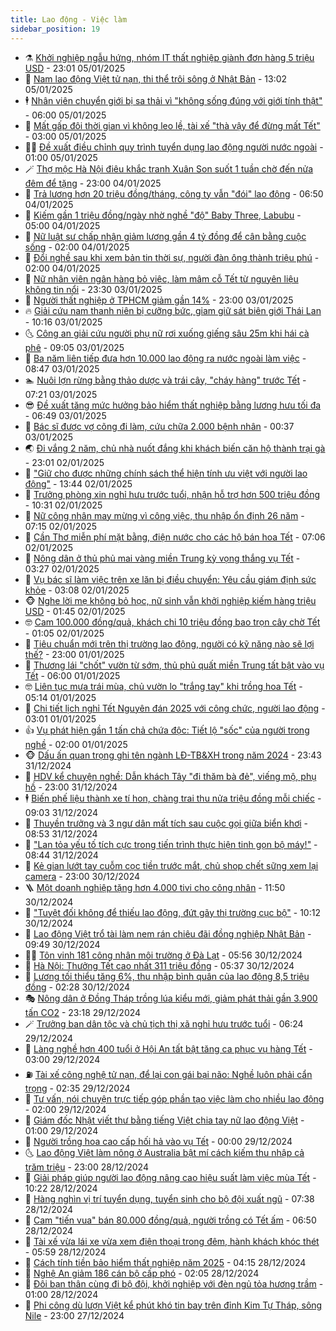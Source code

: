 ```yaml
---
title: Lao động - Việc làm
sidebar_position: 19
---
```


<!-- dantri-lao-dong-viec-lam:START -->
- ⚗️ [Khởi nghiệp ngẫu hứng, nhóm IT thất nghiệp giành đơn hàng 5 triệu USD](https://dantri.com.vn/lao-dong-viec-lam/khoi-nghiep-ngau-hung-nhom-it-that-nghiep-gianh-don-hang-5-trieu-usd-20250105105403849.htm) - 23:01 05/01/2025
- 🙉 [Nam lao động Việt tử nạn, thi thể trôi sông ở Nhật Bản](https://dantri.com.vn/lao-dong-viec-lam/nam-lao-dong-viet-tu-nan-thi-the-troi-song-o-nhat-ban-20250105192819605.htm) - 13:02 05/01/2025
- 🕴 [Nhân viên chuyển giới bị sa thải vì &quot;không sống đúng với giới tính thật&quot;](https://dantri.com.vn/lao-dong-viec-lam/nhan-vien-chuyen-gioi-bi-sa-thai-vi-khong-song-dung-voi-gioi-tinh-that-20250103120611694.htm) - 06:00 05/01/2025
- 🧐 [Mất gấp đôi thời gian vì không leo lề, tài xế &quot;thà vậy để đừng mất Tết&quot;](https://dantri.com.vn/lao-dong-viec-lam/mat-gap-doi-thoi-gian-vi-khong-leo-le-tai-xe-tha-vay-de-dung-mat-tet-20250105073823702.htm) - 03:00 05/01/2025
- 🧑‍💻 [Đề xuất điều chỉnh quy trình tuyển dụng lao động người nước ngoài](https://dantri.com.vn/lao-dong-viec-lam/de-xuat-dieu-chinh-quy-trinh-tuyen-dung-lao-dong-nguoi-nuoc-ngoai-20250103164417688.htm) - 01:00 05/01/2025
- 🪄 [Thợ mộc Hà Nội điêu khắc tranh Xuân Son suốt 1 tuần chờ đến nửa đêm để tặng](https://dantri.com.vn/lao-dong-viec-lam/tho-moc-ha-noi-dieu-khac-tranh-xuan-son-suot-1-tuan-cho-den-nua-dem-de-tang-20250104185901461.htm) - 23:00 04/01/2025
- 🦣 [Trả lương hơn 20 triệu đồng/tháng, công ty vẫn &quot;đói&quot; lao động](https://dantri.com.vn/lao-dong-viec-lam/tra-luong-hon-20-trieu-dongthang-cong-ty-van-doi-lao-dong-20250104113607248.htm) - 06:50 04/01/2025
- 🎡 [Kiếm gần 1 triệu đồng/ngày nhờ nghề &quot;độ&quot; Baby Three, Labubu](https://dantri.com.vn/lao-dong-viec-lam/kiem-gan-1-trieu-dongngay-nho-nghe-do-baby-three-labubu-20250104101235134.htm) - 05:00 04/01/2025
- 🦍 [Nữ luật sư chấp nhận giảm lương gần 4 tỷ đồng để cân bằng cuộc sống](https://dantri.com.vn/lao-dong-viec-lam/nu-luat-su-chap-nhan-giam-luong-gan-4-ty-dong-de-can-bang-cuoc-song-20250103171129448.htm) - 02:00 04/01/2025
- 🫶 [Đổi nghề sau khi xem bản tin thời sự, người đàn ông thành triệu phú](https://dantri.com.vn/lao-dong-viec-lam/doi-nghe-sau-khi-xem-ban-tin-thoi-su-nguoi-dan-ong-thanh-trieu-phu-20250103153253175.htm) - 02:00 04/01/2025
- 🥸 [Nữ nhân viên ngân hàng bỏ việc, làm mâm cỗ Tết từ nguyên liệu không tin nổi](https://dantri.com.vn/lao-dong-viec-lam/nu-nhan-vien-ngan-hang-bo-viec-lam-mam-co-tet-tu-nguyen-lieu-khong-tin-noi-20250103172625336.htm) - 23:30 03/01/2025
- 🎡 [Người thất nghiệp ở TPHCM giảm gần 14%](https://dantri.com.vn/lao-dong-viec-lam/nguoi-that-nghiep-o-tphcm-giam-gan-14-20250103171401728.htm) - 23:00 03/01/2025
- 🔥 [Giải cứu nam thanh niên bị cưỡng bức, giam giữ sát biên giới Thái Lan](https://dantri.com.vn/lao-dong-viec-lam/giai-cuu-nam-thanh-nien-bi-cuong-buc-giam-giu-sat-bien-gioi-thai-lan-20250103165112030.htm) - 10:16 03/01/2025
- 🌜 [Công an giải cứu người phụ nữ rơi xuống giếng sâu 25m khi hái cà phê](https://dantri.com.vn/lao-dong-viec-lam/cong-an-giai-cuu-nguoi-phu-nu-roi-xuong-gieng-sau-25m-khi-hai-ca-phe-20250103154312491.htm) - 09:05 03/01/2025
- 🤭 [Ba năm liên tiếp đưa hơn 10.000 lao động ra nước ngoài làm việc](https://dantri.com.vn/lao-dong-viec-lam/ba-nam-lien-tiep-dua-hon-10000-lao-dong-ra-nuoc-ngoai-lam-viec-20250103151906293.htm) - 08:47 03/01/2025
- 🏊 [Nuôi lợn rừng bằng thảo dược và trái cây, &quot;cháy hàng&quot; trước Tết](https://dantri.com.vn/lao-dong-viec-lam/nuoi-lon-rung-bang-thao-duoc-va-trai-cay-chay-hang-truoc-tet-20250103120123353.htm) - 07:21 03/01/2025
- 😎 [Đề xuất tăng mức hưởng bảo hiểm thất nghiệp bằng lương hưu tối đa](https://dantri.com.vn/lao-dong-viec-lam/de-xuat-tang-muc-huong-bao-hiem-that-nghiep-bang-luong-huu-toi-da-20250103115455475.htm) - 06:49 03/01/2025
- 🤖 [Bác sĩ được vợ cõng đi làm, cứu chữa 2.000 bệnh nhân](https://dantri.com.vn/lao-dong-viec-lam/bac-si-duoc-vo-cong-di-lam-cuu-chua-2000-benh-nhan-20250102111953857.htm) - 00:37 03/01/2025
- 🌏 [Đi vắng 2 năm, chủ nhà nuốt đắng khi khách biến căn hộ thành trại gà](https://dantri.com.vn/lao-dong-viec-lam/di-vang-2-nam-chu-nha-nuot-dang-khi-khach-bien-can-ho-thanh-trai-ga-20250102195128248.htm) - 23:01 02/01/2025
- 🦏 [&quot;Giữ cho được những chính sách thể hiện tính ưu việt với người lao động&quot;](https://dantri.com.vn/lao-dong-viec-lam/giu-cho-duoc-nhung-chinh-sach-the-hien-tinh-uu-viet-voi-nguoi-lao-dong-20250102190519349.htm) - 13:44 02/01/2025
- 🤔 [Trưởng phòng xin nghỉ hưu trước tuổi, nhận hỗ trợ hơn 500 triệu đồng](https://dantri.com.vn/lao-dong-viec-lam/truong-phong-xin-nghi-huu-truoc-tuoi-nhan-ho-tro-hon-500-trieu-dong-20250102155140048.htm) - 10:31 02/01/2025
- 🌮 [Nữ công nhân may mừng vì công việc, thu nhập ổn định 26 năm](https://dantri.com.vn/lao-dong-viec-lam/nu-cong-nhan-may-mung-vi-cong-viec-thu-nhap-on-dinh-26-nam-20250102122003664.htm) - 07:15 02/01/2025
- 💪 [Cần Thơ miễn phí mặt bằng, điện nước cho các hộ bán hoa Tết](https://dantri.com.vn/lao-dong-viec-lam/can-tho-mien-phi-mat-bang-dien-nuoc-cho-cac-ho-ban-hoa-tet-20250102122805353.htm) - 07:06 02/01/2025
- 💪 [Nông dân ở thủ phủ mai vàng miền Trung kỳ vọng thắng vụ Tết](https://dantri.com.vn/lao-dong-viec-lam/nong-dan-o-thu-phu-mai-vang-mien-trung-ky-vong-thang-vu-tet-20250101161101686.htm) - 03:27 02/01/2025
- 🦒 [Vụ bác sĩ làm việc trên xe lăn bị điều chuyển: Yêu cầu giám định sức khỏe](https://dantri.com.vn/lao-dong-viec-lam/vu-bac-si-lam-viec-tren-xe-lan-bi-dieu-chuyen-yeu-cau-giam-dinh-suc-khoe-20250102095123368.htm) - 03:08 02/01/2025
- 🐵 [Nghe lời mẹ không bỏ học, nữ sinh vẫn khởi nghiệp kiếm hàng triệu USD](https://dantri.com.vn/lao-dong-viec-lam/nghe-loi-me-khong-bo-hoc-nu-sinh-van-khoi-nghiep-kiem-hang-trieu-usd-20241231155203147.htm) - 01:45 02/01/2025
- 🤓 [Cam 100.000 đồng/quả, khách chi 10 triệu đồng bao trọn cây chờ Tết](https://dantri.com.vn/lao-dong-viec-lam/cam-100000-dongqua-khach-chi-10-trieu-dong-bao-tron-cay-cho-tet-20241231132951388.htm) - 01:05 02/01/2025
- 🧐 [Tiêu chuẩn mới trên thị trường lao động, người có kỹ năng nào sẽ lợi thế?](https://dantri.com.vn/lao-dong-viec-lam/tieu-chuan-moi-tren-thi-truong-lao-dong-nguoi-co-ky-nang-nao-se-loi-the-20241231085631145.htm) - 23:00 01/01/2025
- 💪 [Thương lái &quot;chốt&quot; vườn từ sớm, thủ phủ quất miền Trung tất bật vào vụ Tết](https://dantri.com.vn/lao-dong-viec-lam/thuong-lai-chot-vuon-tu-som-thu-phu-quat-mien-trung-tat-bat-vao-vu-tet-20241227220819852.htm) - 06:00 01/01/2025
- 🤓 [Liên tục mưa trái mùa, chủ vườn lo &quot;trắng tay&quot; khi trồng hoa Tết](https://dantri.com.vn/lao-dong-viec-lam/lien-tuc-mua-trai-mua-chu-vuon-lo-trang-tay-khi-trong-hoa-tet-20241231133528318.htm) - 05:14 01/01/2025
- 💯 [Chi tiết lịch nghỉ Tết Nguyên đán 2025 với công chức, người lao động](https://dantri.com.vn/lao-dong-viec-lam/chi-tiet-lich-nghi-tet-nguyen-dan-2025-voi-cong-chuc-nguoi-lao-dong-20250101092940150.htm) - 03:01 01/01/2025
- 👍 [Vụ phát hiện gần 1 tấn chả chứa độc: Tiết lộ &quot;sốc&quot; của người trong nghề](https://dantri.com.vn/lao-dong-viec-lam/vu-phat-hien-gan-1-tan-cha-chua-doc-tiet-lo-soc-cua-nguoi-trong-nghe-20241229170256260.htm) - 02:00 01/01/2025
- 🐵 [Dấu ấn quan trọng ghi tên ngành LĐ-TB&amp;XH trong năm 2024](https://dantri.com.vn/an-sinh/dau-an-quan-trong-ghi-ten-nganh-ld-tbxh-trong-nam-2024-20250101010917285.htm) - 23:43 31/12/2024
- 💂 [HDV kể chuyện nghề: Dẫn khách Tây &quot;đi thăm bà đẻ&quot;, viếng mộ, phụ hồ](https://dantri.com.vn/lao-dong-viec-lam/hdv-ke-chuyen-nghe-dan-khach-tay-di-tham-ba-de-vieng-mo-phu-ho-20241231144844908.htm) - 23:00 31/12/2024
- 🕴 [Biến phế liệu thành xe tí hon, chàng trai thu nửa triệu đồng mỗi chiếc](https://dantri.com.vn/lao-dong-viec-lam/bien-phe-lieu-thanh-xe-ti-hon-chang-trai-thu-nua-trieu-dong-moi-chiec-20241218094332183.htm) - 09:03 31/12/2024
- 👀 [Thuyền trưởng và 3 ngư dân mất tích sau cuộc gọi giữa biển khơi](https://dantri.com.vn/lao-dong-viec-lam/thuyen-truong-va-3-ngu-dan-mat-tich-sau-cuoc-goi-giua-bien-khoi-20241231151849855.htm) - 08:53 31/12/2024
- 🦄 [&quot;Lan tỏa yếu tố tích cực trong tiến trình thực hiện tinh gọn bộ máy!&quot;](https://dantri.com.vn/lao-dong-viec-lam/lan-toa-yeu-to-tich-cuc-trong-tien-trinh-thuc-hien-tinh-gon-bo-may-20241231154423896.htm) - 08:44 31/12/2024
- 🔭 [Kẻ gian lướt tay cuỗm cọc tiền trước mắt, chủ shop chết sững xem lại camera](https://dantri.com.vn/lao-dong-viec-lam/ke-gian-luot-tay-cuom-coc-tien-truoc-mat-chu-shop-chet-sung-xem-lai-camera-20241230180317376.htm) - 23:00 30/12/2024
- 🪜 [Một doanh nghiệp tặng hơn 4.000 tivi cho công nhân](https://dantri.com.vn/lao-dong-viec-lam/mot-doanh-nghiep-tang-hon-4000-tivi-cho-cong-nhan-20241230183031328.htm) - 11:50 30/12/2024
- 🌊 [&quot;Tuyệt đối không để thiếu lao động, đứt gãy thị trường cục bộ&quot;](https://dantri.com.vn/lao-dong-viec-lam/tuyet-doi-khong-de-thieu-lao-dong-dut-gay-thi-truong-cuc-bo-20241230164655615.htm) - 10:12 30/12/2024
- 💯 [Lao động Việt trổ tài làm nem rán chiêu đãi đồng nghiệp Nhật Bản](https://dantri.com.vn/lao-dong-viec-lam/lao-dong-viet-tro-tai-lam-nem-ran-chieu-dai-dong-nghiep-nhat-ban-20241230162901838.htm) - 09:49 30/12/2024
- 👨‍🏫 [Tôn vinh 181 công nhân môi trường ở Đà Lạt](https://dantri.com.vn/lao-dong-viec-lam/ton-vinh-181-cong-nhan-moi-truong-o-da-lat-20241230111707989.htm) - 05:56 30/12/2024
- 🙉 [Hà Nội: Thưởng Tết cao nhất 311 triệu đồng](https://dantri.com.vn/lao-dong-viec-lam/ha-noi-thuong-tet-cao-nhat-311-trieu-dong-20241230120109381.htm) - 05:37 30/12/2024
- 🦄 [Lương tối thiểu tăng 6%, thu nhập bình quân của lao động 8,5 triệu đồng](https://dantri.com.vn/lao-dong-viec-lam/luong-toi-thieu-tang-6-thu-nhap-binh-quan-cua-lao-dong-85-trieu-dong-20241230090930520.htm) - 02:28 30/12/2024
- 🎭 [Nông dân ở Đồng Tháp trồng lúa kiểu mới, giảm phát thải gần 3.900 tấn CO2](https://dantri.com.vn/lao-dong-viec-lam/nong-dan-o-dong-thap-trong-lua-kieu-moi-giam-phat-thai-gan-3900-tan-co2-20241229201211539.htm) - 23:18 29/12/2024
- 🪄 [Trưởng ban dân tộc và chủ tịch thị xã nghỉ hưu trước tuổi](https://dantri.com.vn/lao-dong-viec-lam/truong-ban-dan-toc-va-chu-tich-thi-xa-nghi-huu-truoc-tuoi-20241229112728924.htm) - 06:24 29/12/2024
- 🌁 [Làng nghề hơn 400 tuổi ở Hội An tất bật tăng ca phục vụ hàng Tết](https://dantri.com.vn/lao-dong-viec-lam/lang-nghe-hon-400-tuoi-o-hoi-an-tat-bat-tang-ca-phuc-vu-hang-tet-20241228101156274.htm) - 03:00 29/12/2024
- ⛽️ [Tài xế công nghệ tử nạn, để lại con gái bại não: Nghề luôn phải cẩn trọng](https://dantri.com.vn/lao-dong-viec-lam/tai-xe-cong-nghe-tu-nan-de-lai-con-gai-bai-nao-nghe-luon-phai-can-trong-20241228223444197.htm) - 02:35 29/12/2024
- 🤩 [Tư vấn, nói chuyện trực tiếp góp phần tạo việc làm cho nhiều lao động](https://dantri.com.vn/lao-dong-viec-lam/tu-van-noi-chuyen-truc-tiep-gop-phan-tao-viec-lam-cho-nhieu-lao-dong-20241228104541196.htm) - 02:00 29/12/2024
- 🌝 [Giám đốc Nhật viết thư bằng tiếng Việt chia tay nữ lao động Việt](https://dantri.com.vn/lao-dong-viec-lam/giam-doc-nhat-viet-thu-bang-tieng-viet-chia-tay-nu-lao-dong-viet-20241228074824023.htm) - 01:00 29/12/2024
- 🤗 [Người trồng hoa cao cấp hối hả vào vụ Tết](https://dantri.com.vn/lao-dong-viec-lam/nguoi-trong-hoa-cao-cap-hoi-ha-vao-vu-tet-20241228102424597.htm) - 00:00 29/12/2024
- 🌜 [Lao động Việt làm nông ở Australia bật mí cách kiếm thu nhập cả trăm triệu](https://dantri.com.vn/lao-dong-viec-lam/lao-dong-viet-lam-nong-o-australia-bat-mi-cach-kiem-thu-nhap-ca-tram-trieu-20241227143150600.htm) - 23:00 28/12/2024
- 👀 [Giải pháp giúp người lao động nâng cao hiệu suất làm việc mùa Tết](https://dantri.com.vn/lao-dong-viec-lam/giai-phap-giup-nguoi-lao-dong-nang-cao-hieu-suat-lam-viec-mua-tet-20241228171226292.htm) - 10:22 28/12/2024
- 🫣 [Hàng nghìn vị trí tuyển dụng, tuyển sinh cho bộ đội xuất ngũ](https://dantri.com.vn/lao-dong-viec-lam/hang-nghin-vi-tri-tuyen-dung-tuyen-sinh-cho-bo-doi-xuat-ngu-20241228141501545.htm) - 07:38 28/12/2024
- 🧠 [Cam &quot;tiến vua&quot; bán 80.000 đồng/quả, người trồng có Tết ấm](https://dantri.com.vn/lao-dong-viec-lam/cam-tien-vua-ban-80000-dongqua-nguoi-trong-co-tet-am-20241227141753545.htm) - 06:50 28/12/2024
- 🎊 [Tài xế vừa lái xe vừa xem điện thoại trong đêm, hành khách khóc thét](https://dantri.com.vn/lao-dong-viec-lam/tai-xe-vua-lai-xe-vua-xem-dien-thoai-trong-dem-hanh-khach-khoc-thet-20241227121717390.htm) - 05:59 28/12/2024
- 🧰 [Cách tính tiền bảo hiểm thất nghiệp năm 2025](https://dantri.com.vn/lao-dong-viec-lam/cach-tinh-tien-bao-hiem-that-nghiep-nam-2025-20241227205246131.htm) - 04:15 28/12/2024
- 🐘 [Nghệ An giảm 186 cán bộ cấp phó](https://dantri.com.vn/lao-dong-viec-lam/nghe-an-giam-186-can-bo-cap-pho-20241227204106281.htm) - 02:05 28/12/2024
- 🥳 [Đôi bạn thân cùng đi bộ đội, khởi nghiệp với đèn ngủ tỏa hương trầm](https://dantri.com.vn/lao-dong-viec-lam/doi-ban-than-cung-di-bo-doi-khoi-nghiep-voi-den-ngu-toa-huong-tram-20241227155328544.htm) - 01:00 28/12/2024
- 🐎 [Phi công dù lượn Việt kể phút khó tin bay trên đỉnh Kim Tự Tháp, sông Nile](https://dantri.com.vn/lao-dong-viec-lam/phi-cong-du-luon-viet-ke-phut-kho-tin-bay-tren-dinh-kim-tu-thap-song-nile-20241227153425354.htm) - 23:00 27/12/2024<!-- dantri-lao-dong-viec-lam:END -->
